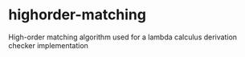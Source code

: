 # highorder-matching
High-order matching algorithm used for a lambda calculus derivation checker implementation
